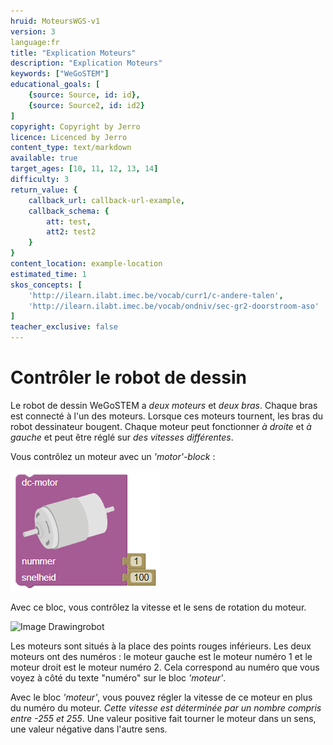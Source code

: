 ```yaml
---
hruid: MoteursWGS-v1
version: 3
language:fr
title: "Explication Moteurs"
description: "Explication Moteurs"
keywords: ["WeGoSTEM"]
educational_goals: [
    {source: Source, id: id}, 
    {source: Source2, id: id2}
]
copyright: Copyright by Jerro
licence: Licenced by Jerro
content_type: text/markdown
available: true
target_ages: [10, 11, 12, 13, 14]
difficulty: 3
return_value: {
    callback_url: callback-url-example,
    callback_schema: {
        att: test,
        att2: test2
    }
}
content_location: example-location
estimated_time: 1
skos_concepts: [
    'http://ilearn.ilabt.imec.be/vocab/curr1/c-andere-talen', 
    'http://ilearn.ilabt.imec.be/vocab/ondniv/sec-gr2-doorstroom-aso'
]
teacher_exclusive: false
---
```

# Contrôler le robot de dessin

Le robot de dessin WeGoSTEM a *deux moteurs* et *deux bras*. Chaque bras est connecté à l'un des moteurs. Lorsque ces moteurs tournent, les bras du robot dessinateur bougent. Chaque moteur peut fonctionner *à droite* et *à gauche* et peut être réglé sur *des vitesses différentes*.

Vous contrôlez un moteur avec un *'motor'-block* :

![](embed/dcmotor.png "Robot de dessin d'images")

Avec ce bloc, vous contrôlez la vitesse et le sens de rotation du moteur.


![](embed/positionmotortekenrobot.jpg "Image Drawingrobot")

Les moteurs sont situés à la place des points rouges inférieurs.
Les deux moteurs ont des numéros : le moteur gauche est le moteur numéro 1 et le moteur droit est le moteur numéro 2. Cela correspond au numéro que vous voyez à côté du texte "numéro" sur le bloc *'moteur'*.

Avec le bloc *'moteur'*, vous pouvez régler la vitesse de ce moteur en plus du numéro du moteur. *Cette vitesse est déterminée par un nombre compris entre -255 et 255*. Une valeur positive fait tourner le moteur dans un sens, une valeur négative dans l'autre sens.